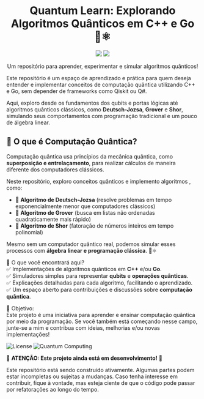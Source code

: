 <h1 align="center"> Quantum Learn: Explorando Algoritmos Quânticos em C++ e Go 🚀⚛️ </h1>
<p align="center"> <img src="https://img.shields.io/badge/C++-00599C?style=for-the-badge&logo=cplusplus&logoColor=white" /> <img src="https://img.shields.io/badge/Go-00ADD8?style=for-the-badge&logo=go&logoColor=white" /> </p>

<p align="center">Um repositório para aprender, experimentar e simular algoritmos quânticos!</p>

Este repositório é um espaço de aprendizado e prática para quem deseja entender e implementar conceitos de computação quântica utilizando C++ e Go, sem depender de frameworks como Qiskit ou Q#.

Aqui, exploro desde os fundamentos dos qubits e portas lógicas até algoritmos quânticos clássicos, como **Deutsch-Jozsa**, **Grover** e **Shor**, simulando seus comportamentos com programação tradicional e um pouco de álgebra linear.

## 🧠 O que é Computação Quântica?
Computação quântica usa princípios da mecânica quântica, como **superposição e entrelaçamento**, para realizar cálculos de maneira diferente dos computadores clássicos.

Neste repositório, exploro conceitos quânticos e implemento algoritmos , como:
- 🔹 **Algoritmo de Deutsch-Jozsa** (resolve problemas em tempo exponencialmente menor que computadores clássicos)
- 🔹 **Algoritmo de Grover** (busca em listas não ordenadas quadraticamente mais rápido)
- 🔹 **Algoritmo de Shor** (fatoração de números inteiros em tempo polinomial)

Mesmo sem um computador quântico real, podemos simular esses processos com **álgebra linear e programação clássica**. 🚀⚛️


📌 O que você encontrará aqui?</br>
✅ Implementações de algoritmos quânticos em **C++** e/ou **Go**.</br>
✅ Simuladores simples para representar **qubits** e **operações quânticas**.</br>
✅ Explicações detalhadas para cada algoritmo, facilitando o aprendizado.</br>
✅ Um espaço aberto para contribuições e discussões sobre **computação quântica**.</br>

🎯 Objetivo:</br>
Este projeto é uma iniciativa para aprender e ensinar computação quântica por meio da programação. Se você também está começando nesse campo, junte-se a mim e contribua com ideias, melhorias e/ou novas implementações!

![License](https://img.shields.io/github/license/walacysilvam/QLearn?style=for-the-badge)
![Quantum Computing](https://img.shields.io/badge/Quantum%20Computing-Physics-blueviolet?style=for-the-badge)

🚧 **ATENÇÃO: Este projeto ainda está em desenvolvimento!** 🚧

Este repositório está sendo construído ativamente. Algumas partes podem estar incompletas ou sujeitas a mudanças. Caso tenha interesse em contribuir, fique à vontade, mas esteja ciente de que o código pode passar por refatorações ao longo do tempo.
